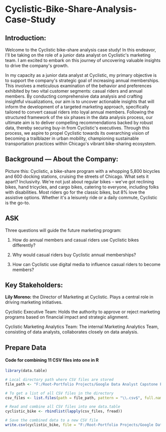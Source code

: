 # Cyclistic-Bike-Share-Analysis-Case-Study

## Introduction:

Welcome to the Cyclistic bike-share analysis case study! In this endeavor, I'll be taking on the role of a junior data analyst on Cyclistic's marketing team. I am excited to embark on this journey of uncovering valuable insights to drive the company's growth.

In my capacity as a junior data analyst at Cyclistic, my primary objective is to support the company's strategic goal of increasing annual memberships. This involves a meticulous examination of the behavior and preferences exhibited by two vital customer segments: casual riders and annual members. By conducting comprehensive data analysis and crafting insightful visualizations, our aim is to uncover actionable insights that will inform the development of a targeted marketing approach, specifically tailored to convert casual riders into loyal annual members. Following the structured framework of the six phases in the data analysis process, our ultimate aim is to deliver compelling recommendations backed by robust data, thereby securing buy-in from Cyclistic's executives. Through this process, we aspire to propel Cyclistic towards its overarching vision of becoming a trailblazer in urban mobility, championing sustainable transportation practices within Chicago's vibrant bike-sharing ecosystem.

## Background — About the Company:

Picture this: Cyclistic, a bike-share program with a whopping 5,800 bicycles and 600 docking stations, cruising the streets of Chicago. What sets it apart? Inclusivity. We're not just about regular bikes – we've got reclining bikes, hand tricycles, and cargo bikes, catering to everyone, including folks with disabilities. Most riders go for the classic bikes, but 8% love the assistive options. Whether it's a leisurely ride or a daily commute, Cyclistic is the go-to.

## ASK

Three questions will guide the future marketing program: 

  1. How do annual members and casual riders use Cyclistic bikes differently? 

  2. Why would casual riders buy Cyclistic annual memberships? 

  3. How can Cyclistic use digital media to influence casual riders to become members?

## Key Stakeholders:

  <b>Lily Moreno:</b> the Director of Marketing at Cyclistic. Plays a central role in driving marketing initiatives.

  Cyclistic Executive Team: Holds the authority to approve or reject marketing programs based on financial impact and strategic alignment.

  Cyclistic Marketing Analytics Team: The internal Marketing Analytics Team, consisting of data analysts, collaborates closely on data analysis.  

## Prepare Data

#### Code for combining 11 CSV files into one in R
```r
library(data.table)

# Local directory path where CSV files are stored
file_path <- "F:/Root-Portfolio Projects/Google Data Analyst Capstone Project/Cyclistic Bike-Share Analysis"

# To get a list of all CSV files in the directory
csv_files <- list.files(path = file_path, pattern = "\\.csv$", full.names = TRUE)

# Read and combine all CSV files into one data.table
cyclistic_bike <- rbindlist(lapply(csv_files, fread))

# Save the combined data to a new CSV file
write.csv(cyclistic_bike, file = "F:/Root-Portfolio Projects/Google Data Analyst Capstone Project/Cyclistic Bike-Share Analysis/cyclistic_bike.csv", row.names = FALSE)
```
